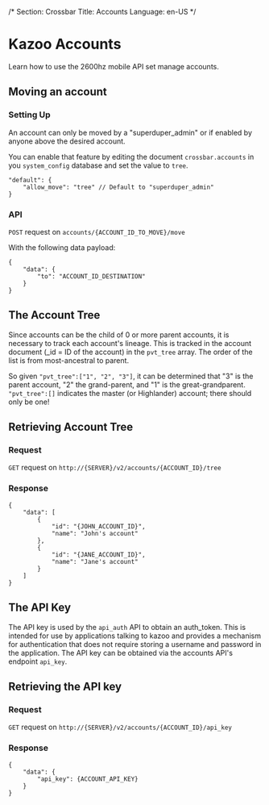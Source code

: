 /*
Section: Crossbar
Title: Accounts
Language: en-US
*/

# Kazoo Accounts
Learn how to use the 2600hz mobile API set manage accounts.


## Moving an account

### Setting Up

An account can only be moved by a "superduper_admin" or  if enabled by anyone above the desired account.

You can enable that feature by editing the document `crossbar.accounts` in you `system_config` database and set the value to `tree`.

````
"default": {
    "allow_move": "tree" // Default to "superduper_admin"
}
````
### API

`POST` request on `accounts/{ACCOUNT_ID_TO_MOVE}/move`

With the following data payload:

`````
{
    "data": {
        "to": "ACCOUNT_ID_DESTINATION"
    }
}
`````

## The Account Tree

Since accounts can be the child of 0 or more parent accounts, it is necessary to track each account's lineage. This is tracked in the account document (_id = ID of the account) in the `pvt_tree` array. The order of the list is from most-ancestral to parent.

So given `"pvt_tree":["1", "2", "3"]`, it can be determined that "3" is the parent account, "2" the grand-parent, and "1" is the great-grandparent. `"pvt_tree":[]` indicates the master (or Highlander) account; there should only be one!

## Retrieving Account Tree

### Request

`GET` request on `http://{SERVER}/v2/accounts/{ACCOUNT_ID}/tree`

### Response

`````
{
    "data": [
        {
            "id": "{JOHN_ACCOUNT_ID}",
            "name": "John's account"
        },
        {
            "id": "{JANE_ACCOUNT_ID}",
            "name": "Jane's account"
        }
    ]
}
`````

## The API Key

The API key is used by the `api_auth` API to obtain an auth_token. This is intended for use by applications talking to kazoo and provides a mechanism for authentication that does not require storing a username and password in the application. The API key can be obtained via the accounts API's endpoint `api_key`.

## Retrieving the API key

### Request

`GET` request on `http://{SERVER}/v2/accounts/{ACCOUNT_ID}/api_key`

### Response

`````
{
    "data": {
        "api_key": {ACCOUNT_API_KEY}
    }
}
`````
